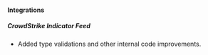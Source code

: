 
#### Integrations
##### CrowdStrike Indicator Feed
- Added type validations and other internal code improvements.
